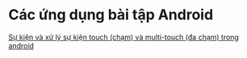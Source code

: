 <h1>Các ứng dụng bài tập Android</h1>







<a href="https://github.com/thuongnguyen55/MotionEvent">Sự kiện và xử lý sự kiện touch (chạm) và multi-touch (đa chạm) trong android</a>
